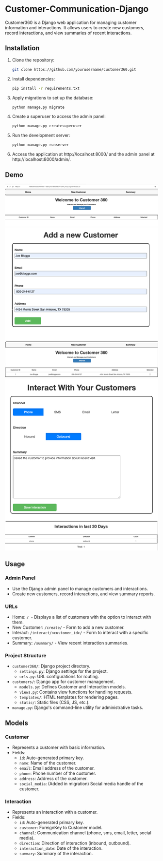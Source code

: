 # Customer-Communication-Django

Customer360 is a Django web application for managing customer information and interactions. It allows users to create new customers, record interactions, and view summaries of recent interactions.

## Installation

1. Clone the repository:
   ```bash
   git clone https://github.com/yourusername/customer360.git
   ```
2. Install dependencies:
   ```bash
   pip install -r requirements.txt
   ```
3. Apply migrations to set up the database:
   ```bash
   python manage.py migrate
   ```
4. Create a superuser to access the admin panel:
   ```bash
   python manage.py createsuperuser
   ```
5. Run the development server:
   ```bash
   python manage.py runserver
   ```
6. Access the application at http://localhost:8000/ and the admin panel at http://localhost:8000/admin/.


## Demo

![](https://github.com/Anas436/Customer-Communication-Django/blob/main/photos/1.launch.png)
![](https://github.com/Anas436/Customer-Communication-Django/blob/main/photos/2.add-new-customer.png)
![](https://github.com/Anas436/Customer-Communication-Django/blob/main/photos/3.landing-page.png)
![](https://github.com/Anas436/Customer-Communication-Django/blob/main/photos/4.interaction-details.png)
![](https://github.com/Anas436/Customer-Communication-Django/blob/main/photos/5.summary.png)
   
## Usage

### Admin Panel
- Use the Django admin panel to manage customers and interactions.
- Create new customers, record interactions, and view summary reports.

### URLs
- Home: `/ `- Displays a list of customers with the option to interact with them.
- New Customer: `/create/` - Form to add a new customer.
- Interact: `/interact/<customer_id>/` - Form to interact with a specific customer.
- Summary: `/summary/` - View recent interaction summaries.
  
### Project Structure
- `customer360/`: Django project directory.
  - `settings.py`: Django settings for the project.
  - `urls.py`: URL configurations for routing.
- `customers/`: Django app for customer management.
  - `models.py`: Defines Customer and Interaction models.
  - `views.py`: Contains view functions for handling requests.
  - `templates/`: HTML templates for rendering pages.
  - `static/`: Static files (CSS, JS, etc.).
- `manage.py`: Django's command-line utility for administrative tasks.

## Models

### Customer
- Represents a customer with basic information.
- Fields:
  - `id`: Auto-generated primary key.
  - `name`: Name of the customer.
  - `email`: Email address of the customer.
  - `phone`: Phone number of the customer.
  - `address`: Address of the customer.
  - `social_media`: (Added in migration) Social media handle of the customer.
    
### Interaction
- Represents an interaction with a customer.
- Fields:
  - `id`: Auto-generated primary key.
  - `customer`: ForeignKey to Customer model.
  - `channel`: Communication channel (phone, sms, email, letter, social media).
  - `direction`: Direction of interaction (inbound, outbound).
  - `interaction_date`: Date of the interaction.
  - `summary`: Summary of the interaction. 
